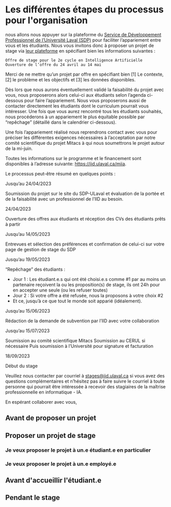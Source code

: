
<br>
<br>

# Les différentes étapes du processus pour l'organisation




nous allons nous appuyer sur la plateforme du [Service de Développement Professionnel de l’Université Laval (SDP)](https://www.sdp.ulaval.ca/) pour faciliter l’appariement entre vous et les étudiants. Nous vous invitons donc à proposer un projet de stage via [leur plateforme](https://www.sdp.ulaval.ca/employeurs/afficher/stage) en spécifiant bien les informations suivantes : 

    Offre de stage pour le 2e cycle en Intelligence Artificielle
    Ouverture de l’offre du 24 avril au 14 mai

Merci de ne mettre qu’un projet par offre en spécifiant bien [1] Le contexte, [2] le problème et les objectifs et [3] les données disponibles.

Dès lors que nous aurons éventuellement validé la faisabilité du projet avec vous, nous proposerons alors celui-ci aux étudiants selon l’agenda ci-dessous pour faire l’appariement. Nous vous proposerons aussi de contacter directement les étudiants dont le curriculum pourrait vous intéresser. Une fois que vous aurez rencontré tous les étudiants souhaités, nous procéderons à un appariement le plus équitable possible par “repêchage” (détaillé dans le calendrier ci-dessous).

Une fois l’appariement réalisé nous reprendrons contact avec vous pour préciser les différentes exigences nécessaires à l’acceptation par notre comité scientifique du projet Mitacs à qui nous soumettrons le projet autour de la mi-juin. 

Toutes les informations sur le programme et le financement sont disponibles à l’adresse suivante: https://iid.ulaval.ca/miia. 

Le processus peut-être résumé en quelques points :

Jusqu’au 24/04/2023
	

Soumission du projet sur le site du SDP-ULaval et évaluation de la portée et de la faisabilité avec un professionnel de l’IID au besoin. 

24/04/2023
	

Ouverture des offres aux étudiants et réception des CVs des étudiants prêts à partir

Jusqu’au 14/05/2023
	

Entrevues et sélection des préférences et confirmation de celui-ci sur votre page de gestion de stage du SDP

Jusqu’au 19/05/2023
	

“Repêchage” des étudiants : 
- Jour 1 : Les étudiant.e.s qui ont été choisi.e.s comme #1 par au moins un partenaire reçoivent la ou les proposition(s) de stage, ils ont 24h pour en accepter une seule (ou les refuser toutes)
- Jour 2 : Si votre offre a été refusée, nous la proposons à votre choix #2 
- Et ce, jusqu’à ce que tout le monde soit apparié (idéalement).

Jusqu’au 15/06/2023
	

Rédaction de la demande de subvention par l’IID avec votre collaboration

Jusqu’au 15/07/2023
	

Soumission au comité scientifique Mitacs
Soumission au CERUL si nécessaire
Puis soumission à l’Université pour signature et facturation

18/09/2023
	

Début du stage

Veuillez nous contacter par courriel à stages@iid.ulaval.ca si vous avez des questions complémentaires et n’hésitez pas à faire suivre le courriel à toute personne qui pourrait être intéressée à recevoir des stagiaires de la maîtrise professionnelle en informatique - IA.

En espérant collaborer avec vous,



## Avant de proposer un projet

## Proposer un projet de stage

### Je veux proposer le projet à un.e étudiant.e en particulier

### Je veux proposer le projet à un.e employé.e

## Avant d'accueillir l'étudiant.e

## Pendant le stage

